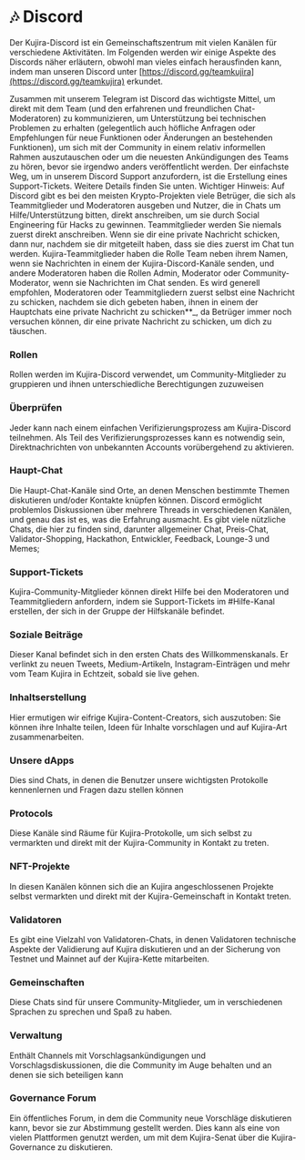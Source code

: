 # 🎶 Discord

Der Kujira-Discord ist ein Gemeinschaftszentrum mit vielen Kanälen für verschiedene Aktivitäten. Im Folgenden werden wir einige Aspekte des Discords näher erläutern, obwohl man vieles einfach herausfinden kann, indem man unseren Discord unter [https://discord.gg/teamkujira](https://discord.gg/teamkujira) erkundet.

Zusammen mit unserem Telegram ist Discord das wichtigste Mittel, um direkt mit dem Team (und den erfahrenen und freundlichen Chat-Moderatoren) zu kommunizieren, um Unterstützung bei technischen Problemen zu erhalten (gelegentlich auch höfliche Anfragen oder Empfehlungen für neue Funktionen oder Änderungen an bestehenden Funktionen), um sich mit der Community in einem relativ informellen Rahmen auszutauschen oder um die neuesten Ankündigungen des Teams zu hören, bevor sie irgendwo anders veröffentlicht werden. Der einfachste Weg, um in unserem Discord Support anzufordern, ist die Erstellung eines Support-Tickets. Weitere Details finden Sie unten. Wichtiger Hinweis: Auf Discord gibt es bei den meisten Krypto-Projekten viele Betrüger, die sich als Teammitglieder und Moderatoren ausgeben und Nutzer, die in Chats um Hilfe/Unterstützung bitten, direkt anschreiben, um sie durch Social Engineering für Hacks zu gewinnen. Teammitglieder werden Sie niemals zuerst direkt anschreiben. Wenn sie dir eine private Nachricht schicken, dann nur, nachdem sie dir mitgeteilt haben, dass sie dies zuerst im Chat tun werden. Kujira-Teammitglieder haben die Rolle Team neben ihrem Namen, wenn sie Nachrichten in einem der Kujira-Discord-Kanäle senden, und andere Moderatoren haben die Rollen Admin, Moderator oder Community-Moderator, wenn sie Nachrichten im Chat senden. Es wird generell empfohlen, Moderatoren oder Teammitgliedern zuerst selbst eine Nachricht zu schicken, nachdem sie dich gebeten haben, ihnen in einem der Hauptchats eine private Nachricht zu schicken**_, da Betrüger immer noch versuchen können, dir eine private Nachricht zu schicken, um dich zu täuschen.

### Rollen

Rollen werden im Kujira-Discord verwendet, um Community-Mitglieder zu gruppieren und ihnen unterschiedliche Berechtigungen zuzuweisen&#x20;

### Überprüfen

Jeder kann nach einem einfachen Verifizierungsprozess am Kujira-Discord teilnehmen. Als Teil des Verifizierungsprozesses kann es notwendig sein, Direktnachrichten von unbekannten Accounts vorübergehend zu aktivieren.

### Haupt-Chat

Die Haupt-Chat-Kanäle sind Orte, an denen Menschen bestimmte Themen diskutieren und/oder Kontakte knüpfen können. Discord ermöglicht problemlos Diskussionen über mehrere Threads in verschiedenen Kanälen, und genau das ist es, was die Erfahrung ausmacht. Es gibt viele nützliche Chats, die hier zu finden sind, darunter allgemeiner Chat, Preis-Chat, Validator-Shopping, Hackathon, Entwickler, Feedback, Lounge-3 und Memes;

### Support-Tickets

Kujira-Community-Mitglieder können direkt Hilfe bei den Moderatoren und Teammitgliedern anfordern, indem sie Support-Tickets im #Hilfe-Kanal erstellen, der sich in der Gruppe der Hilfskanäle befindet.

### Soziale Beiträge

Dieser Kanal befindet sich in den ersten Chats des Willkommenskanals. Er verlinkt zu neuen Tweets, Medium-Artikeln, Instagram-Einträgen und mehr vom Team Kujira in Echtzeit, sobald sie live gehen.

### Inhaltserstellung

Hier ermutigen wir eifrige Kujira-Content-Creators, sich auszutoben: Sie können ihre Inhalte teilen, Ideen für Inhalte vorschlagen und auf Kujira-Art zusammenarbeiten.

### Unsere dApps

Dies sind Chats, in denen die Benutzer unsere wichtigsten Protokolle kennenlernen und Fragen dazu stellen können&#x20;

### Protocols&#x20;

Diese Kanäle sind Räume für Kujira-Protokolle, um sich selbst zu vermarkten und direkt mit der Kujira-Community in Kontakt zu treten.&#x20;

### NFT-Projekte

In diesen Kanälen können sich die an Kujira angeschlossenen Projekte selbst vermarkten und direkt mit der Kujira-Gemeinschaft in Kontakt treten.

### Validatoren

Es gibt eine Vielzahl von Validatoren-Chats, in denen Validatoren technische Aspekte der Validierung auf Kujira diskutieren und an der Sicherung von Testnet und Mainnet auf der Kujira-Kette mitarbeiten.

### Gemeinschaften

Diese Chats sind für unsere Community-Mitglieder, um in verschiedenen Sprachen zu sprechen und Spaß zu haben. &#x20;

### Verwaltung

Enthält Channels mit Vorschlagsankündigungen und Vorschlagsdiskussionen, die die Community im Auge behalten und an denen sie sich beteiligen kann&#x20;

### Governance Forum&#x20;

Ein öffentliches Forum, in dem die Community neue Vorschläge diskutieren kann, bevor sie zur Abstimmung gestellt werden. Dies kann als eine von vielen Plattformen genutzt werden, um mit dem Kujira-Senat über die Kujira-Governance zu diskutieren.&#x20;

